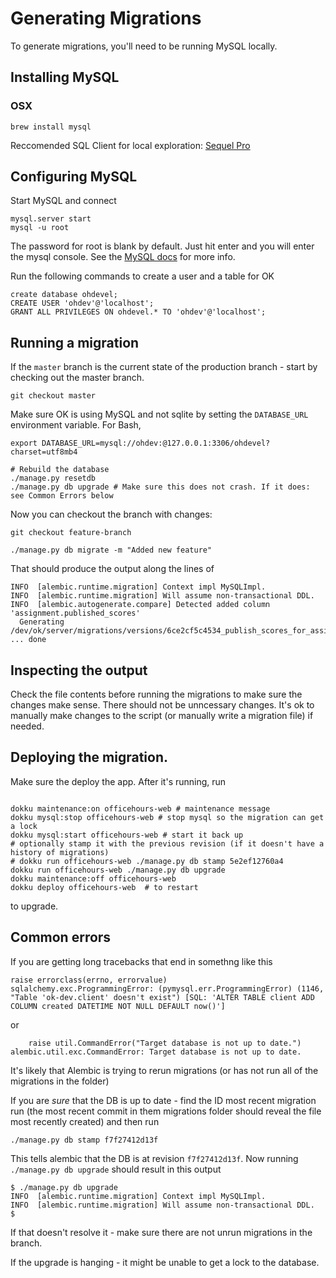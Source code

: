 # Generating Migrations

To generate migrations, you'll need to be running MySQL locally.

## Installing MySQL

### OSX

```
brew install mysql
```

Reccomended SQL Client for local exploration: [Sequel Pro](https://sequelpro.com/)

## Configuring MySQL
Start MySQL and connect
```
mysql.server start
mysql -u root
```
The password for root is blank by default. Just hit enter and you will enter the mysql console.
See the [MySQL docs](http://dev.mysql.com/doc/mysql-getting-started/en/) for more info.

Run the following commands to create a user and a table for OK

```
create database ohdevel;
CREATE USER 'ohdev'@'localhost';
GRANT ALL PRIVILEGES ON ohdevel.* TO 'ohdev'@'localhost';
```

## Running a migration

If the `master` branch is the current state of the production branch - start by checking out the master branch.

`git checkout master`

Make sure OK is using MySQL and not sqlite by setting the `DATABASE_URL`
environment variable. For Bash,
```
export DATABASE_URL=mysql://ohdev:@127.0.0.1:3306/ohdevel?charset=utf8mb4
```

```
# Rebuild the database
./manage.py resetdb
./manage.py db upgrade # Make sure this does not crash. If it does: see Common Errors below
```

Now you can checkout the branch with changes:

`git checkout feature-branch`

```
./manage.py db migrate -m "Added new feature"
```
That should produce the output along the lines of
```
INFO  [alembic.runtime.migration] Context impl MySQLImpl.
INFO  [alembic.runtime.migration] Will assume non-transactional DDL.
INFO  [alembic.autogenerate.compare] Detected added column 'assignment.published_scores'
  Generating /dev/ok/server/migrations/versions/6ce2cf5c4534_publish_scores_for_assignments.py ... done
```

## Inspecting the output

Check the file contents before running the migrations to make sure the changes make sense. There should not be unncessary changes. It's ok to manually make changes to the script (or manually write a migration file) if needed.

## Deploying the migration.
Make sure the deploy the app. After it's running, run
```

dokku maintenance:on officehours-web # maintenance message
dokku mysql:stop officehours-web # stop mysql so the migration can get a lock
dokku mysql:start officehours-web # start it back up
# optionally stamp it with the previous revision (if it doesn't have a history of migrations)
# dokku run officehours-web ./manage.py db stamp 5e2ef12760a4
dokku run officehours-web ./manage.py db upgrade
dokku maintenance:off officehours-web
dokku deploy officehours-web  # to restart
```
to upgrade.

## Common errors

If you are getting long tracebacks that end in somethng like this
```
raise errorclass(errno, errorvalue)
sqlalchemy.exc.ProgrammingError: (pymysql.err.ProgrammingError) (1146, "Table 'ok-dev.client' doesn't exist") [SQL: 'ALTER TABLE client ADD COLUMN created DATETIME NOT NULL DEFAULT now()']
```
or
```
    raise util.CommandError("Target database is not up to date.")
alembic.util.exc.CommandError: Target database is not up to date.
```

It's likely that Alembic is trying to rerun migrations (or has not run all of the migrations in the folder)

If you are _sure_ that the DB is up to date - find the ID most recent migration run (the most recent commit in them migrations folder should reveal the file most recently created) and then run

```
./manage.py db stamp f7f27412d13f
```

This tells alembic that the DB is at revision `f7f27412d13f`. Now running `./manage.py db upgrade` should result in this output

```
$ ./manage.py db upgrade
INFO  [alembic.runtime.migration] Context impl MySQLImpl.
INFO  [alembic.runtime.migration] Will assume non-transactional DDL.
$
```

If that doesn't resolve it - make sure there are not unrun migrations in the branch.

If the upgrade is hanging - it might be unable to get a lock to the database.
